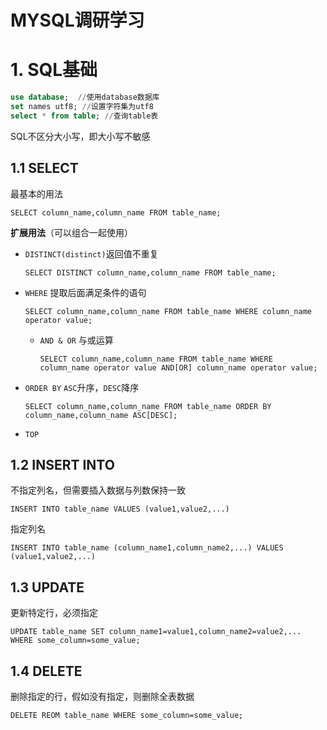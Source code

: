 # MYSQL调研学习

# 1. SQL基础

```sql
use database;  //使用database数据库
set names utf8; //设置字符集为utf8
select * from table; //查询table表
```

SQL不区分大小写，即大小写不敏感

## 1.1 SELECT

最基本的用法

`SELECT column_name,column_name FROM table_name;` 

**扩展用法**（可以组合一起使用）

- `DISTINCT(distinct)`返回值不重复

  `SELECT DISTINCT column_name,column_name FROM table_name;`

- `WHERE` 提取后面满足条件的语句

  `SELECT column_name,column_name FROM table_name WHERE column_name operator value;`

  - `AND & OR` 与或运算

    `SELECT column_name,column_name FROM table_name WHERE column_name operator value AND[OR] column_name operator value;`

- `ORDER BY` `ASC`升序，`DESC`降序

  `SELECT column_name,column_name FROM table_name ORDER BY column_name,column_name ASC[DESC];`

- `TOP`

## 1.2 INSERT  INTO

不指定列名，但需要插入数据与列数保持一致

`INSERT INTO table_name VALUES (value1,value2,...)`

指定列名

`INSERT INTO table_name (column_name1,column_name2,...) VALUES (value1,value2,...)`

## 1.3 UPDATE

更新特定行，必须指定

`UPDATE table_name SET column_name1=value1,column_name2=value2,... WHERE some_column=some_value;`

## 1.4 DELETE

删除指定的行，假如没有指定，则删除全表数据

`DELETE REOM table_name WHERE some_column=some_value;`
